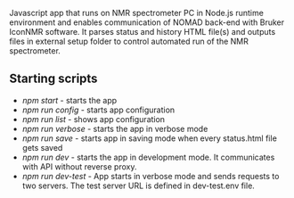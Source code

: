 Javascript app that runs on NMR spectrometer PC in Node.js runtime environment and enables communication of NOMAD back-end with Bruker IconNMR software. It parses status and history HTML file(s) and outputs files in external setup folder to control automated run of the NMR spectrometer.

## Starting scripts

- _npm start_ - starts the app
- _npm run config_ - starts app configuration
- _npm run list_ - shows app configuration
- _npm run verbose_ - starts the app in verbose mode
- _npm run save_ - starts app in saving mode when every status.html file gets saved
- _npm run dev_ - starts the app in development mode. It communicates with API without reverse proxy.
- _npm run dev-test_ - App starts in verbose mode and sends requests to two servers. The test server URL is defined in dev-test.env file.
